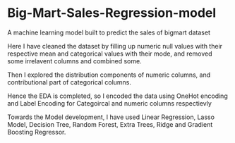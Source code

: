 # Big-Mart-Sales-Regression-model
A machine learning model built to predict the sales of bigmart dataset

Here I have cleaned the dataset by filling up numeric null values with their respective mean and categorical values with their mode, and removed some irrelavent columns and combined some.

Then I explored the distribution components of numeric columns, and contributional part of categorical columns.

Hence the EDA is completed, so I encoded the data using OneHot encoding and Label Encoding for Categoircal and numeric columns respectievly

Towards the Model development, I have used Linear Regression, Lasso Model, Decision Tree, Random Forest, Extra Trees, Ridge and Gradient Boosting Regressor.
